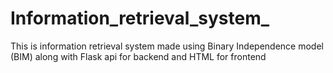 # Information_retrieval_system_
This is information retrieval system made using Binary Independence model (BIM) along with Flask api for backend and HTML for frontend
